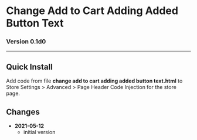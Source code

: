 # Change Add to Cart Adding Added Button Text

### Version 0.1d0

---

## Quick Install

Add code from file **change add to cart adding added button text.html**
to Store Settings > Advanced > Page Header Code Injection for the store page.

## Changes

<ul>
  <!-- li>
    <strong>
      2021-05-11
      </strong>
    <ul>
      <li>
        moved bail if all variant options selected check
        </li>
      <li>
        bumped version to 0.1d2
        </li>
      </ul>
    <br>
    </li -->
  <li>
    <strong>
      2021-05-12
      </strong>
    <ul>
      <li>
        initial version
        </li>
      </ul>
    </li>
  </ul>
